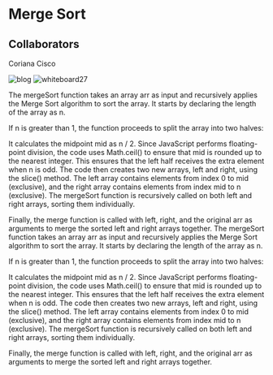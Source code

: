 # Merge Sort

## Collaborators

Coriana
Cisco

![blog](/blog2.png)
![whiteboard27](/codechallenge27.png)

The mergeSort function takes an array arr as input and recursively applies the Merge Sort algorithm to sort the array. It starts by declaring the length of the array as n.

If n is greater than 1, the function proceeds to split the array into two halves:

It calculates the midpoint mid as n / 2.
Since JavaScript performs floating-point division, the code uses Math.ceil() to ensure that mid is rounded up to the nearest integer. This ensures that the left half receives the extra element when n is odd.
The code then creates two new arrays, left and right, using the slice() method. The left array contains elements from index 0 to mid (exclusive), and the right array contains elements from index mid to n (exclusive).
The mergeSort function is recursively called on both left and right arrays, sorting them individually.

Finally, the merge function is called with left, right, and the original arr as arguments to merge the sorted left and right arrays together.
The mergeSort function takes an array arr as input and recursively applies the Merge Sort algorithm to sort the array. It starts by declaring the length of the array as n.

If n is greater than 1, the function proceeds to split the array into two halves:

It calculates the midpoint mid as n / 2.
Since JavaScript performs floating-point division, the code uses Math.ceil() to ensure that mid is rounded up to the nearest integer. This ensures that the left half receives the extra element when n is odd.
The code then creates two new arrays, left and right, using the slice() method. The left array contains elements from index 0 to mid (exclusive), and the right array contains elements from index mid to n (exclusive).
The mergeSort function is recursively called on both left and right arrays, sorting them individually.

Finally, the merge function is called with left, right, and the original arr as arguments to merge the sorted left and right arrays together.
